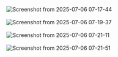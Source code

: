 ![Screenshot from 2025-07-06 07-17-44](https://github.com/user-attachments/assets/2faf9d5a-60ba-4bb3-84f1-0d520346590b)
</br>
</br>
![Screenshot from 2025-07-06 07-19-37](https://github.com/user-attachments/assets/6e83aea6-d778-4446-82b5-3ad565cf5dad)
</br>
</br>
![Screenshot from 2025-07-06 07-21-11](https://github.com/user-attachments/assets/eb773322-9205-4e4f-bd47-f10339af4660)
</br>
</br>
![Screenshot from 2025-07-06 07-21-51](https://github.com/user-attachments/assets/e85394de-04e9-442f-8e81-c4cf7f650314)


